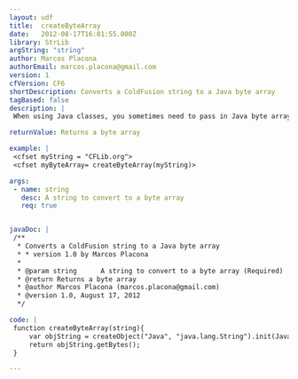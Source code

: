 ```yaml
---
layout: udf
title:  createByteArray
date:   2012-08-17T16:01:55.000Z
library: StrLib
argString: "string"
author: Marcos Placona
authorEmail: marcos.placona@gmail.com
version: 1
cfVersion: CF6
shortDescription: Converts a ColdFusion string to a Java byte array
tagBased: false
description: |
 When using Java classes, you sometimes need to pass in Java byte arrays. ColdFusion can't do it out of the box, but with this UDF, you can turn a string into a Java byte array.

returnValue: Returns a byte array

example: |
 <cfset myString = "CFLib.org">
 <cfset myByteArray= createByteArray(myString)>

args:
 - name: string
   desc: A string to convert to a byte array
   req: true


javaDoc: |
 /**
  * Converts a ColdFusion string to a Java byte array
  * * version 1.0 by Marcos Placona
  * 
  * @param string      A string to convert to a byte array (Required)
  * @return Returns a byte array 
  * @author Marcos Placona (marcos.placona@gmail.com) 
  * @version 1.0, August 17, 2012 
  */

code: |
 function createByteArray(string){
     var objString = createObject("Java", "java.lang.String").init(JavaCast("string", string));
     return objString.getBytes();
 }

---
```


